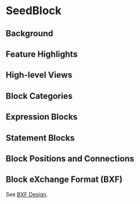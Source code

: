 # SeedBlock

## Background

## Feature Highlights

## High-level Views

## Block Categories

## Expression Blocks

## Statement Blocks

## Block Positions and Connections

## Block eXchange Format (BXF)

See [BXF Design](block_exchange_format.md).

